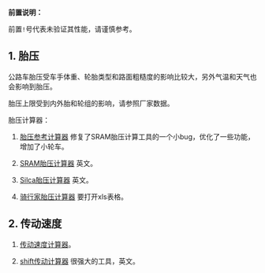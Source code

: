 **前置说明：**

前置`!`号代表未验证其性能，请谨慎参考。

## 1. 胎压

公路车胎压受车手体重、轮胎类型和路面粗糙度的影响比较大，另外气温和天气也会影响到胎压。

胎压上限受到内外胎和轮组的影响，请参照厂家数据。

胎压计算器：

1. [胎压参考计算器](https://kukela.gitee.io/commuter-bike/tirePressureCalc.html) 修复了SRAM胎压计算工具的一个小bug，优化了一些功能，增加了小轮车。

2. [SRAM胎压计算器](https://axs.sram.com/guides/tire/pressure) 英文。

3. [Silca胎压计算器](https://silca.cc/pages/sppc-form) 英文。

4. [骑行家胎压计算器](http://www.cyclingchina.net/site/html/2017/must_know_0214/2140.html) 要打开xls表格。

## 2. 传动速度

1. [传动速度计算器](https://kukela.gitee.io/commuter-bike/gearCalc.html)。

2. [shift传动计算器](https://mike-sherman.github.io/shift/) 很强大的工具，英文。